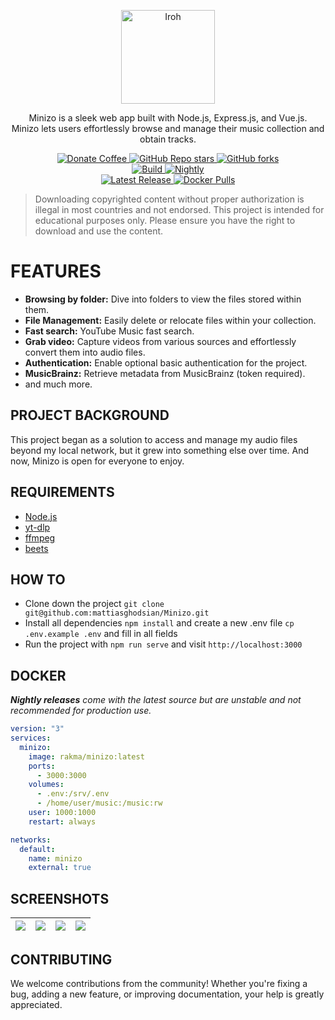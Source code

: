 <p align="center">
  <a href="https://github.com/mattiasghodsian/Minizo/">
    <img alt="Iroh" src="https://imgur.com/25ISXaS.png" height="150">
  </a>
  <p  align="center">Minizo is a sleek web app built with Node.js, Express.js, and Vue.js. <br> Minizo lets users effortlessly browse and manage their music collection and obtain tracks.</p>
</p>

<p align="center">
  <a href="https://www.buymeacoffee.com/mattiasghodsian" target="_new">
    <img src="https://img.shields.io/badge/Donate-Coffee-blue?style=for-the-badge&amp;logo=buymeacoffee" alt="Donate Coffee">
  </a>
  <a href="https://github.com/mattiasghodsian/Minizo/stargazers" target="_new">
    <img alt="GitHub Repo stars" src="https://img.shields.io/github/stars/mattiasghodsian/Minizo?style=for-the-badge&logo=github&label=Stars&color=blue">
  </a>
  <a href="https://github.com/mattiasghodsian/Minizo/network/members" target="_new">
    <img alt="GitHub forks" src="https://img.shields.io/github/forks/mattiasghodsian/Minizo?style=for-the-badge&logo=github&label=Forks&color=blue">
  </a>
  <br>
  <a href="https://github.com/mattiasghodsian/Minizo/actions" target="_new">
    <img alt="Build" src="https://img.shields.io/github/actions/workflow/status/mattiasghodsian/Minizo/docker-build-master.yml?style=for-the-badge&logo=github&label=Build&color=blue">
  </a>
  <a href="https://github.com/mattiasghodsian/Minizo/actions" target="_new">
    <img alt="Nightly" src="https://img.shields.io/github/actions/workflow/status/mattiasghodsian/Minizo/docker-build-nightly.yml?style=for-the-badge&logo=github&label=Nightly&color=blue">
  </a>
  <br>
  <a href="https://github.com/mattiasghodsian/Minizo/releases/latest" target="_new">
    <img alt="Latest Release" src="https://img.shields.io/github/v/release/mattiasghodsian/Minizo?style=for-the-badge&logo=github&label=Latest%20Release&color=blue">
  </a>
  <a href="https://hub.docker.com/r/rakma/minizo" target="_new">
    <img alt="Docker Pulls" src="https://img.shields.io/docker/pulls/rakma/minizo?style=for-the-badge&logo=docker&label=Pulls&color=blue">
  </a>
</p>

> Downloading copyrighted content without proper authorization is illegal in most countries and not endorsed. This project is intended for educational purposes only. Please ensure you have the right to download and use the content.

# FEATURES

- **Browsing by folder:** Dive into folders to view the files stored within them.
- **File Management:** Easily delete or relocate files within your collection.
- **Fast search:** YouTube Music fast search.
- **Grab video:** Capture videos from various sources and effortlessly convert them into audio files.
- **Authentication:** Enable optional basic authentication for the project.
- **MusicBrainz:** Retrieve metadata from MusicBrainz (token required).
- and much more.

## PROJECT BACKGROUND
This project began as a solution to access and manage my audio files beyond my local network, but it grew into something else over time. And now, Minizo is open for everyone to enjoy.

## REQUIREMENTS
- [Node.js](https://nodejs.org/en)
- [yt-dlp](https://github.com/yt-dlp/yt-dlp)
- [ffmpeg](https://ffmpeg.org/)
- [beets](https://github.com/beetbox/beets)

## HOW TO
- Clone down the project `git clone git@github.com:mattiasghodsian/Minizo.git`
- Install all dependencies `npm install` and create a new .env file `cp .env.example .env` and fill in all fields
- Run the project with `npm run serve` and visit `http://localhost:3000`

## DOCKER
***Nightly releases** come with the latest source but are unstable and not recommended for production use.*
```yml
version: "3"
services:
  minizo:
    image: rakma/minizo:latest
    ports:
      - 3000:3000
    volumes:
      - .env:/srv/.env
      - /home/user/music:/music:rw
    user: 1000:1000
    restart: always

networks:
  default:
    name: minizo
    external: true
```

## SCREENSHOTS
| [![](https://imgur.com/3aVswPa.png)](https://imgur.com/3aVswPa.png) | [![](https://imgur.com/7YsyUZb.png)](https://imgur.com/7YsyUZb.png) | [![](https://imgur.com/1P8DRpg.png)](https://imgur.com/1P8DRpg.png) | [![](https://imgur.com/L0xoRWb.png)](https://imgur.com/L0xoRWb.png) |
| :-----------------------------------------------------------------: | :-----------------------------------------------------------------: | :-----------------------------------------------------------------: | :-----------------------------------------------------------------: |

## CONTRIBUTING
We welcome contributions from the community! Whether you're fixing a bug, adding a new feature, or improving documentation, your help is greatly appreciated.